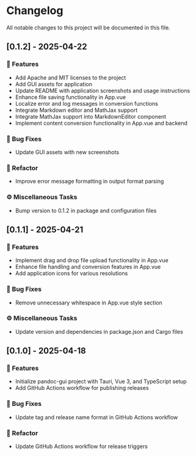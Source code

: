 # Changelog

All notable changes to this project will be documented in this file.

## [0.1.2] - 2025-04-22

### 🚀 Features

- Add Apache and MIT licenses to the project
- Add GUI assets for application
- Update README with application screenshots and usage instructions
- Enhance file saving functionality in App.vue
- Localize error and log messages in conversion functions
- Integrate Markdown editor and MathJax support
- Integrate MathJax support into MarkdownEditor component
- Implement content conversion functionality in App.vue and backend

### 🐛 Bug Fixes

- Update GUI assets with new screenshots

### 🚜 Refactor

- Improve error message formatting in output format parsing

### ⚙️ Miscellaneous Tasks

- Bump version to 0.1.2 in package and configuration files

## [0.1.1] - 2025-04-21

### 🚀 Features

- Implement drag and drop file upload functionality in App.vue
- Enhance file handling and conversion features in App.vue
- Add application icons for various resolutions

### 🐛 Bug Fixes

- Remove unnecessary whitespace in App.vue style section

### ⚙️ Miscellaneous Tasks

- Update version and dependencies in package.json and Cargo files

## [0.1.0] - 2025-04-18

### 🚀 Features

- Initialize pandoc-gui project with Tauri, Vue 3, and TypeScript setup
- Add GitHub Actions workflow for publishing releases

### 🐛 Bug Fixes

- Update tag and release name format in GitHub Actions workflow

### 🚜 Refactor

- Update GitHub Actions workflow for release triggers

<!-- generated by git-cliff -->
